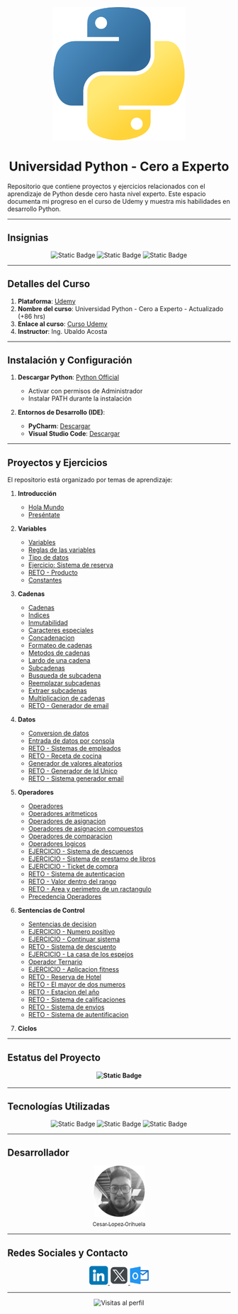 <p align="center">
  <img src="./img/python.png" width="300">
</p>

<h1 align="center" id="python">Universidad Python - Cero a Experto</h1>

Repositorio que contiene proyectos y ejercicios relacionados con el aprendizaje de Python desde cero hasta nivel experto. Este espacio documenta mi progreso en el curso de Udemy y muestra mis habilidades en desarrollo Python.

---

## Insignias

<section align="center">

![Static Badge](https://img.shields.io/badge/CURSO-Udemy-purple)
![Static Badge](https://img.shields.io/badge/ESTATUS-En_Proceso-yellow)
![Static Badge](https://img.shields.io/badge/HORAS-86+-orange)

</section>

---

## Detalles del Curso

1. **Plataforma**: [Udemy](https://www.udemy.com/)
2. **Nombre del curso**: Universidad Python - Cero a Experto - Actualizado (+86 hrs)
3. **Enlace al curso**: [Curso Udemy](https://www.udemy.com/course/universidad-python-desde-cero-hasta-experto-django-flask-rest-web/?couponCode=ST8MT220425G2)
4. **Instructor**: Ing. Ubaldo Acosta

---

## Instalación y Configuración

1. **Descargar Python**: [Python Official](https://www.python.org/)
   - Activar con permisos de Administrador
   - Instalar PATH durante la instalación

2. **Entornos de Desarrollo (IDE)**:
   - **PyCharm**: [Descargar](https://www.jetbrains.com/es-es/pycharm/download/?section=windows)
   - **Visual Studio Code**: [Descargar](https://code.visualstudio.com/)

---

## Proyectos y Ejercicios

El repositorio está organizado por temas de aprendizaje:

1. **Introducción**
   - [Hola Mundo](Introduccion/hola_mundo.py)
   - [Preséntate](Introduccion/presentate.py)

2. **Variables**
   - [Variables](Variables/variables.py)
   - [Reglas de las variables](Variables/reglas_variables.py)
   - [Tipo de datos](Variables/tipos_datos.py)
   - [Ejercicio: Sistema de reserva](Variables/sistema_reserva.py)
   - [RETO - Producto](Variables/reto_producto.py)
   - [Constantes](Variables/constantes.py)

3. **Cadenas**
    - [Cadenas](Cadenas/cadenas.py)
    - [Indices](Cadenas/indices.py)
    - [Inmutabilidad](Cadenas/inmutabilidad.py)
    - [Caracteres especiales](Cadenas/caracteres_especiales.py)
    - [Concadenacion](Cadenas/concadenacion.py)
    - [Formateo de cadenas](Cadenas/formateo_cadenas.py)
    - [Metodos de cadenas](Cadenas/metodos_cadenas.py)
    - [Lardo de una cadena](Cadenas/lardo_cadena.py)
    - [Subcadenas](Cadenas/subcadenas.py)
    - [Busqueda de subcadena](Cadenas/busqueda_subcadenas.py)
    - [Reemplazar subcadenas](Cadenas/remplazar_subcadenas.py)
    - [Extraer subcadenas](Cadenas/extraer_subcadena.py)
    - [Multiplicacion de cadenas](Cadenas/multiplicacion_cadenas.py)
    - [RETO - Generador de email](Cadenas/generador_email.py)

4. **Datos**
    - [Conversion de datos](Datos/conversion_datos.py)
    - [Entrada de datos por consola](Datos/entrada_consola.py)
    - [RETO - Sistemas de empleados](Datos/sistemas_empleados.py)
    - [RETO - Receta de cocina](Datos/receta_cocina.py)
    - [Generador de valores aleatorios](Datos/valores_aleatorios.py)
    - [RETO - Generador de Id Unico](Datos/generador_id.py)
    - [RETO - Sistema generador email](Datos/generador_email.py)

5. **Operadores**
    - [Operadores](Operadores/operadores.py)
    - [Operadores aritmeticos](Operadores/aritmeticos.py)
    - [Operadores de asignacion](Operadores/asignacion.py)
    - [Operadores de asignacion compuestos](Operadores/asignacion_compuestos.py)
    - [Operadores de comparacion](Operadores/comparacion.py)
    - [Operadores logicos](Operadores/logicos.py)
    - [EJERCICIO - Sistema de descuenos](Operadores/sistemas_descuentos.py)
    - [EJERCICIO - Sistema de prestamo de libros](Operadores/prestamo_libros.py)
    - [EJERCICIO - Ticket de compra](Operadores/generador_ticket.py)
    - [RETO - Sistema de autenticacion](Operadores/sistema_autenticacion.py)
    - [RETO - Valor dentro del rango](Operadores/dentro_rango.py)
    - [RETO - Area y perimetro de un ractangulo](Operadores/area_perimetro_rectangulo.py)
    - [Precedencia Operadores](Operadores/precedencia.py)

6. **Sentencias de Control**
    - [Sentencias de decision](Sentencias_control/sentencias_decision.py)
    - [EJERCICIO - Numero positivo](Sentencias_control/positivo.py)
    - [EJERCICIO - Continuar sistema](Sentencias_control/continuar_sistema.py)
    - [RETO - Sistema de descuento](Sentencias_control/sistema_descuento.py)
    - [EJERCICIO - La casa de los espejos](Sentencias_control/casa_espejos.py)
    - [Operador Ternario](Sentencias_control/ternario.py)
    - [EJERCICIO - Aplicacion fitness](Sentencias_control/fitness.py)
    - [RETO - Reserva de Hotel](Sentencias_control/reserva.py)
    - [RETO - El mayor de dos numeros](Sentencias_control/mayor.py)
    - [RETO - Estacion del año](Sentencias_control/estacion.py)
    - [RETO - Sistema de calificaciones](Sentencias_control/calificaciones.py)
    - [RETO - Sistema de envios](Sentencias_control/envios.py)
    - [RETO - Sistema de autentificacion](Sentencias_control/autentificacion.py)
    
6. **Ciclos**
  
---

## Estatus del Proyecto

<h4 align="center">

![Static Badge](https://img.shields.io/badge/Estatus-En_Proceso-yellow)

</h4>

---

## Tecnologías Utilizadas

<section align="center">

![Static Badge](https://img.shields.io/badge/Python-3.x-blue)
![Static Badge](https://img.shields.io/badge/IDE-PyCharm-green)
![Static Badge](https://img.shields.io/badge/Editor-VSCode-lightgrey)

</section>

---

## Desarrollador

<section align="center">

[<img src="./img/chinicuil.png" width="115"><br><sub>Cesar Lopez Orihuela</sub>](https://github.com/Chinicuil87)

</section>

---

## Redes Sociales y Contacto

<section align="center">

<a href="https://www.linkedin.com/in/cesar-lopez-orihuela-796b82271/">
  <img src="./img/linkedin.png" alt="LinkedIn" style="width:42px;height:42px;">
</a>
<a href="https://twitter.com/Cesar_22_">
  <img src="./img/logotipos.png" alt="Twitter" style="width:42px;height:42px;">
</a>
<a href="mailto:clopezorihuela@hotmail.com">
  <img src="./img/panorama.png" alt="Correo Electrónico" style="width:42px;height:42px;">
</a>

</section>

---

<p align="center">
  <img src="https://komarev.com/ghpvc/?username=Chinicuil87&style=flat-square&color=blue" alt="Visitas al perfil">
</p>